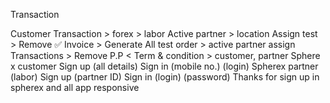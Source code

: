 <!-- Pending Api's -->
Transaction




Customer Transaction > forex > labor
Active partner > location
Assign test > Remove ✅
Invoice > Generate
All test order > active partner assign
Transactions > Remove 
P.P < Term & condition > customer, partner
Sphere x customer
Sign up (all details)
Sign in (mobile no.)
(login)
Spherex partner (labor)
Sign up (partner ID)
Sign in (login) (password)
Thanks for sign up in spherex and all app responsive